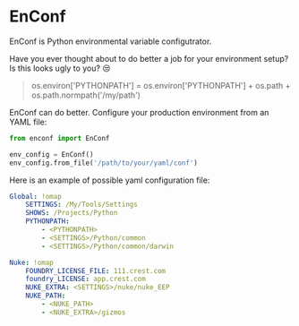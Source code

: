 # EnConf

EnConf is Python environmental variable configutrator.

Have you ever thought about to do better a job for your environment setup? Is this looks ugly to you? :unamused:

> os.environ['PYTHONPATH'] = os.environ['PYTHONPATH'] + os.path + os.path.normpath('/my/path')


EnConf can do better. Configure your production environment from an YAML file:
```python
from enconf import EnConf

env_config = EnConf()
env_config.from_file('/path/to/your/yaml/conf')
```

Here is an example of possible yaml configuration file:
```yaml
Global: !omap
    SETTINGS: /My/Tools/Settings
    SHOWS: /Projects/Python
    PYTHONPATH:
        - <PYTHONPATH>
        - <SETTINGS>/Python/common
        - <SETTINGS>/Python/common/darwin

Nuke: !omap
    FOUNDRY_LICENSE_FILE: 111.crest.com
    foundry_LICENSE: app.crest.com
    NUKE_EXTRA: <SETTINGS>/nuke/nuke_EEP
    NUKE_PATH:
        - <NUKE_PATH>
        - <NUKE_EXTRA>/gizmos
```



